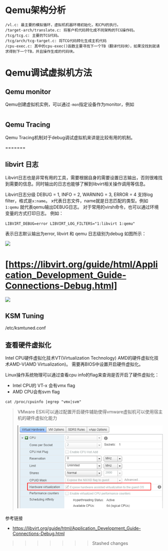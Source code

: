 # Qemu架构分析

```commandline
/vl.c: 最主要的模拟循环，虚拟机机器环境初始化，和CPU的执行。
/target-arch/translate.c: 将客户机代码转化成不同架构的TCG操作码。
/tcg/tcg.c: 主要的TCG代码。
/tcg/arch/tcg-target.c: 将TCG代码转化生成主机代码
/cpu-exec.c: 其中的cpu-exec()函数主要寻找下一个TB（翻译代码块），如果没找到就请求得到下一个TB，并且操作生成的代码块。
```


# Qemu调试虚拟机方法

## Qemu monitor

Qemu创建虚拟机实例，可以通过```-mon```指定设备作为monitor，例如

```commandline

```



## Qemu Tracing

Qemu Tracing机制对于debug调试虚拟机来讲是比较有用的机制。


=======


## libvirt 日志
Libvirt日志也是非常有用的工具，需要根据自身的需要设置日志输出，否则很难找到需要的信息。同时输出的日志也能够了解到libvirt相关操作调用等信息。

Libvirt日志分级 DEBUG = 1, INFO = 2, WARNING = 3, ERROR = 4
支持log filter，格式是```x:name```。
x代表日志文件，name就是日志匹配的类型。例如 ```1:qemu``` 就代表qemu输出DEBUG日志。
对于常用的virsh命令，也可以通过环境变量的方式打印日志。
例如：

```LIBVIRT_DEBUG=error LIBVIRT_LOG_FILTERS="1:libvirt 1:qemu"```

表示日志默认输出为error, libvirt 和 qemu 日志级别为debug
如图所示：


![](/img/2018-05-10-qemu-tracing.png)

[https://libvirt.org/guide/html/Application_Development_Guide-Connections-Debug.html]
=======
![](/img/2018-05-10-qemu-tracing/virt-debug.png)



## KSM Tuning

/etc/ksmtuned.conf

## 查看硬件虚拟化

Intel CPU硬件虚拟化技术VT(Virtualization Technology) AMD的硬件虚拟化技术AMD-V(AMD Virtualization)。
需要再BIOS中设置开启硬件虚拟化。

Linux操作系统物理可以通过查看cpu info的flag来查询是否开启了硬件虚拟化：
- Intel CPU的 VT-x 会有vmx flag
- AMD CPU会有svm flag

```commandline
cat /proc/cpuinfo |egrep "vmx|svm"
```

> VMware ESXi可以通过配置开启硬件辅助使得vmware虚拟机可以使用宿主机的硬件虚拟化能力
> 
> ![](/img/2018-05-10-qemu-tracing/vmware_hardware_virt.png)


参考链接

  - https://libvirt.org/guide/html/Application_Development_Guide-Connections-Debug.html
  
>>>>>>> Stashed changes
